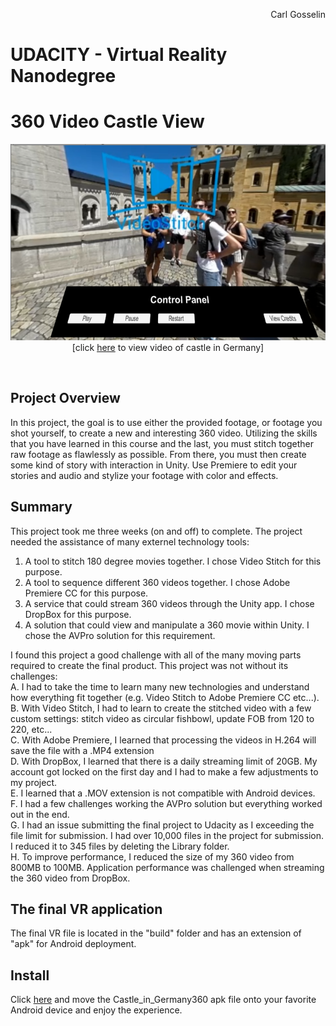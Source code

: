<p align="right">
Carl Gosselin
</p>

# UDACITY - Virtual Reality Nanodegree

# 360 Video Castle View

<p align=center>
	<img src="pics/screenshot1.png" width="600">
	<br>
	[click <a target="_new" href="https://youtu.be/sEXKbMyfr8g">here</a> to view video of castle in Germany]
</p></br>


## Project Overview
In this project, the goal is to use either the provided footage, or footage you shot yourself, to create a new and interesting 360 video. 
Utilizing the skills that you have learned in this course and the last, you must stitch together raw footage as flawlessly as possible. 
From there, you must then create some kind of story with interaction in Unity. Use Premiere to edit your stories and audio and stylize your footage with color and effects.


## Summary
This project took me three weeks (on and off) to complete.  The project needed the assistance of many externel technology tools:
1. A tool to stitch 180 degree movies together.  I chose Video Stitch for this purpose.
2. A tool to sequence different 360 videos together.  I chose Adobe Premiere CC for this purpose.
3. A service that could stream 360 videos through the Unity app.  I chose DropBox for this purpose.  
4. A solution that could view and manipulate a 360 movie within Unity.  I chose the AVPro solution for this requirement.

I found this project a good challenge with all of the many moving parts required to create the final product.  This project was not without its challenges:<br>
A. I had to take the time to learn many new technologies and understand how everything fit together (e.g. Video Stitch to Adobe Premiere CC etc...). <br>
B. With Video Stitch, I had to learn to create the stitched video with a few custom settings:  stitch video as circular fishbowl, update FOB from 120 to 220, etc... <br>
C. With Adobe Premiere, I learned that processing the videos in H.264 will save the file with a .MP4 extension <br>
D. With DropBox, I learned that there is a daily streaming limit of 20GB.  My account got locked on the first day and I had to make a few adjustments to my project. <br>
E. I learned that a .MOV extension is not compatible with Android devices. <br>
F. I had a few challenges working the AVPro solution but everything worked out in the end. <br>
G. I had an issue submitting the final project to Udacity as I exceeding the file limit for submission.  I had over 10,000 files in the project for submission. I reduced it to 345 files by deleting the Library folder. <br>
H. To improve performance, I reduced the size of my 360 video from 800MB to 100MB.  Application performance was challenged when streaming the 360 video from DropBox. <br>

## The final VR application

The final VR file is located in the "build" folder and has an extension of "apk" for Android deployment.

## Install

Click <a href="https://github.com/carldgosselin/virtual_reality/tree/master/Project-7-360-Video-CastleView/build">here</a> and move the Castle_in_Germany360 apk file onto your favorite Android device and enjoy the experience.


